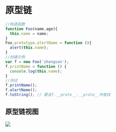 # 原型链

```javascript
//构造函数
function Foo(name,age){
  this.name = name;
}
Foo.prototype.alertName = function (){
  alert(this.name);
}
//创建示例
var f = new Foo('zhangsan');
f.printName = function () {
  console.log(this.name);
}
//测试
f.printName();
f.alertName();
f.toString(); // 要去f.__proto__.__proto__中查找
```

## 原型链视图

![](http://www.kejiganhuo.tech/wp-content/uploads/2017/06/屏幕快照-2017-06-29-上午9.00.57.png)

